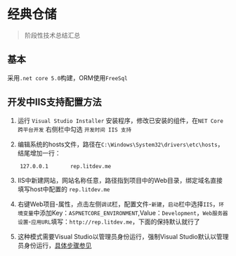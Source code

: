 # 经典仓储

> 阶段性技术总结汇总
## 基本

采用`.net core 5.0`构建，ORM使用`FreeSql`

## 开发中IIS支持配置方法
1. 运行 `Visual Studio Installer` 安装程序，修改已安装的组件，在`NET Core 跨平台开发` 右侧栏中勾选 `开发时间 IIS 支持`

2. 编辑系统的hosts文件，路径在`C:\Windows\System32\drivers\etc\hosts`，结尾增加一行：
```bash
    127.0.0.1       rep.litdev.me
```

3. IIS中新建网站，网站名称任意，路径指到项目中的Web目录，绑定域名直接填写host中配置的 `rep.litdev.me`

4. 右键Web项目-属性，点击左侧`调试`栏，配置文件-`新建`，`启动`栏中选择`IIS`，`环境变量`中添加Key：`ASPNETCORE_ENVIRONMENT`,Value：`Development`，`Web服务器设置`-`应用URL`填写：`http://rep.litdev.me`，下面的保持默认就行了

5. 这种模式需要Visual Studio以管理员身份运行，强制Visual Studio默认以管理员身份运行，[具体步骤参见](https://www.cnblogs.com/tanfuchao/p/8978595.html)